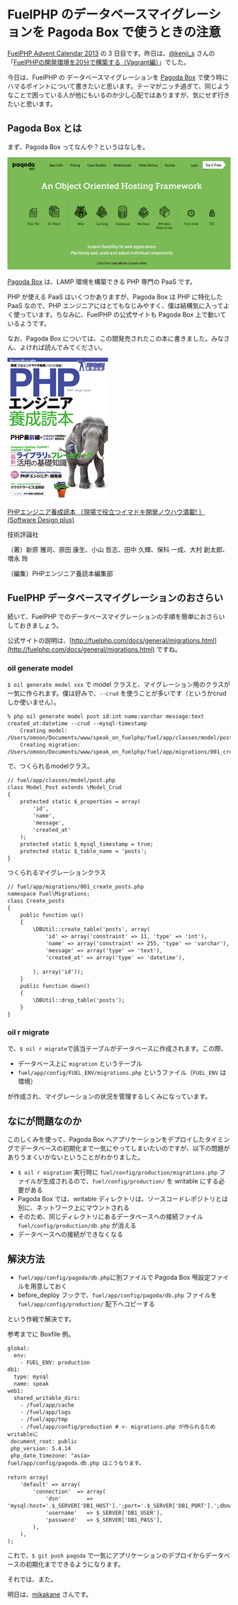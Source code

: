 # FuelPHP のデータベースマイグレーションを Pagoda Box で使うときの注意

[FuelPHP Advent Calendar 2013](http://atnd.org/events/45096) の 3 日目です。昨日は、[@kenji\_s](https://twitter.com/kenji_s) さんの「[FuelPHPの開発環境を20分で構築する（Vagrant編）](http://blog.a-way-out.net/blog/2013/12/02/quick-mastering-fuelphp/)」でした。

今日は、FuelPHP の データベースマイグレーションを [Pagoda Box](http::/pagodabox.com) で使う時にハマるポイントについて書きたいと思います。テーマがニッチ過ぎて、同じようなことで困っている人が他にもいるのか少し心配ではありますが、気にせず行きたいと思います。

## Pagoda Box とは

まず、Pagoda Box ってなんや？というはなしを。

![Pagoda Box](images/03/11189458785_5f7e7c6b16_o.png)

[Pagoda Box](http::/pagodabox.com) は、LAMP 環境を構築できる PHP 専門の PaaS です。

PHP が使える PaaS はいくつかありますが、Pagoda Box は PHP に特化した PaaS なので、PHP エンジニアにはとてもなじみやすく、僕は結構気に入ってよく使っています。ちなみに、FuelPHP の公式サイトも Pagoda Box 上で動いているようです。

なお、Pagoda Box については、この間発売されたこの本に書きました。みなさん、よければ読んでみてください。

![PHPエンジニア養成読本](images/03/9729281144_ef716fd9c9_n.jpg)

[PHPエンジニア養成読本 〔現場で役立つイマドキ開発ノウハウ満載! 〕 (Software Design plus)](http://www.amazon.co.jp/gp/product/4774159719/)

技術評論社

（著）新原 雅司、原田 康生、小山 哲志、田中 久輝、保科 一成、大村 創太郎、増永 玲

（編集）PHPエンジニア養読本編集部

## FuelPHP データベースマイグレーションのおさらい

続いて、FuelPHP でのデータベースマイグレーションの手順を簡単におさらいしておきましょう。

公式サイトの説明は、[http://fuelphp.com/docs/general/migrations.html](http://fuelphp.com/docs/general/migrations.html) ですね。

### oil generate model

`$ oil generate model xxx` で model クラスと、マイグレーション用のクラスが一気に作られます。僕は好みで、`--crud` を使うことが多いです（というかcrud しか使いません）。

    % php oil generate model post id:int name:varchar message:text created_at:datetime --crud --mysql-timestamp
        Creating model: /Users/omoon/Documents/www/speak_on_fuelphp/fuel/app/classes/model/post.php
        Creating migration: /Users/omoon/Documents/www/speak_on_fuelphp/fuel/app/migrations/001_create_posts.php

で、つくられるmodelクラス。

    // fuel/app/classes/model/post.php
    class Model_Post extends \Model_Crud
    {
        protected static $_properties = array(
            'id',
            'name',
            'message',
            'created_at'
        );
        protected static $_mysql_timestamp = true;
        protected static $_table_name = 'posts';
    }

つくられるマイグレーションクラス

    // fuel/app/migrations/001_create_posts.php
    namespace Fuel\Migrations;
    class Create_posts
    {
        public function up()
        {
            \DBUtil::create_table('posts', array(
                'id' => array('constraint' => 11, 'type' => 'int'),
                'name' => array('constraint' => 255, 'type' => 'varchar'),
                'message' => array('type' => 'text'),
                'created_at' => array('type' => 'datetime'),

            ), array('id'));
        }
        public function down()
        {
            \DBUtil::drop_table('posts');
        }
    }

### oil r migrate

で、`$ oil r migrate`で該当テーブルがデータベースに作成されます。この際、

-   データベース上に `migration` というテーブル
-   `fuel/app/config/FUEL_ENV/migrations.php` というファイル（`FUEL_ENV` は環境）

が作成され、マイグレーションの状況を管理するしくみになっています。

## なにが問題なのか

このしくみを使って、Pagoda Box へアプリケーションをデプロイしたタイミングでデータベースの初期化まで一気にやってしまいたいのですが、以下の問題がありうまくいかないということがわかりました。

-   `$ oil r migration` 実行時に `fuel/config/production/migrations.php` ファイルが生成されるので、`fuel/config/production/` を writable にする必要がある
-   Pagoda Box では、writable ディレクトリは、ソースコードレポジトリとは別に、ネットワーク上にマウントされる
-   そのため、同じディレクトリにあるデータベースへの接続ファイル `fuel/config/production/db.php` が消える
-   データベースへの接続ができなくなる

## 解決方法

-   `fuel/app/config/pagoda/db.php`に別ファイルで Pagoda Box 甩設定ファイルを用意しておく
-   before\_deploy フックで、`fuel/app/config/pagoda/db.php` ファイルを`fuel/app/config/production/` 配下へコピーする

という作戦で解決です。

参考までに Boxfile 例。

    global:
      env:
        - FUEL_ENV: production
    db1:
      type: mysql
      name: speak
    web1:
      shared_writable_dirs:
        - /fuel/app/cache
        - /fuel/app/logs
        - /fuel/app/tmp
        - /fuel/app/config/production # <- migrations.php が作られるためwritableに
     document_root: public
     php_version: 5.4.14
     php_date_timezone: "asia>
    fuel/app/config/pagoda.db.php はこうなります。

    return array(
        'default' => array(
            'connection'  => array(
                'dsn'        => 'mysql:host='.$_SERVER['DB1_HOST'].';port='.$_SERVER['DB1_PORT'].';dbname='.$_SERVER['DB1_NAME'],
                'username'   => $_SERVER['DB1_USER'],
                'password'   => $_SERVER['DB1_PASS'],
            ),
        ),
    );

これで、`$ git push pagoda` で一気にアプリケーションのデプロイからデータベースの初期化までできるようになります。

それでは、また。

明日は、[mikakane](https://twitter.com/mkkn_info) さんです。
